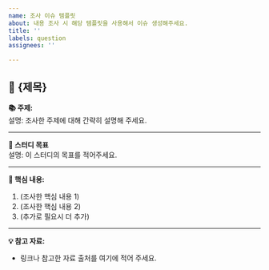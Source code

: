 ```yaml
---
name: 조사 이슈 템플릿
about: 내용 조사 시 해당 템플릿을 사용해서 이슈 생성해주세요.
title: ''
labels: question
assignees: ''

---
```


## 📝 {제목}

**📚 주제:**  
설명: 조사한 주제에 대해 간략히 설명해 주세요.

---

**🎯 스터디 목표**  
설명: 이 스터디의 목표를 적어주세요.

---

**📖 핵심 내용:**
1. (조사한 핵심 내용 1)
2. (조사한 핵심 내용 2)
3. (추가로 필요시 더 추가)

---

**💡 참고 자료:**
- 링크나 참고한 자료 출처를 여기에 적어 주세요.
